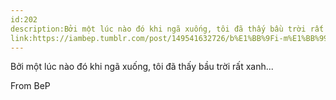 ```yaml
---
id:202
description:Bởi một lúc nào đó khi ngã xuống, tôi đã thấy bầu trời rất xanh...
link:https://iambep.tumblr.com/post/149541632726/b%E1%BB%9Fi-m%E1%BB%99t-l%C3%BAc-n%C3%A0o-%C4%91%C3%B3-khi-ng%C3%A3-xu%E1%BB%91ng-t%C3%B4i-%C4%91%C3%A3-th%E1%BA%A5y-b%E1%BA%A7u
---
```


Bởi một lúc nào đó khi ngã xuống, tôi đã thấy bầu trời rất xanh...

From BeP